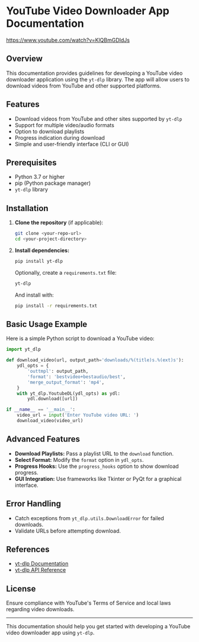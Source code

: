 # YouTube Video Downloader App Documentation
https://www.youtube.com/watch?v=KlQBmGDIdJs
## Overview
This documentation provides guidelines for developing a YouTube video downloader application using the `yt-dlp` library. The app will allow users to download videos from YouTube and other supported platforms.

## Features
- Download videos from YouTube and other sites supported by `yt-dlp`
- Support for multiple video/audio formats
- Option to download playlists
- Progress indication during download
- Simple and user-friendly interface (CLI or GUI)

## Prerequisites
- Python 3.7 or higher
- pip (Python package manager)
- `yt-dlp` library

## Installation
1. **Clone the repository** (if applicable):
   ```zsh
   git clone <your-repo-url>
   cd <your-project-directory>
   ```
2. **Install dependencies:**
   ```zsh
   pip install yt-dlp
   ```
   Optionally, create a `requirements.txt` file:
   ```txt
   yt-dlp
   ```
   And install with:
   ```zsh
   pip install -r requirements.txt
   ```

## Basic Usage Example
Here is a simple Python script to download a YouTube video:

```python
import yt_dlp

def download_video(url, output_path='downloads/%(title)s.%(ext)s'):
    ydl_opts = {
        'outtmpl': output_path,
        'format': 'bestvideo+bestaudio/best',
        'merge_output_format': 'mp4',
    }
    with yt_dlp.YoutubeDL(ydl_opts) as ydl:
        ydl.download([url])

if __name__ == '__main__':
    video_url = input('Enter YouTube video URL: ')
    download_video(video_url)
```

## Advanced Features
- **Download Playlists:** Pass a playlist URL to the `download` function.
- **Select Format:** Modify the `format` option in `ydl_opts`.
- **Progress Hooks:** Use the `progress_hooks` option to show download progress.
- **GUI Integration:** Use frameworks like Tkinter or PyQt for a graphical interface.

## Error Handling
- Catch exceptions from `yt_dlp.utils.DownloadError` for failed downloads.
- Validate URLs before attempting download.

## References
- [yt-dlp Documentation](https://github.com/yt-dlp/yt-dlp)
- [yt-dlp API Reference](https://github.com/yt-dlp/yt-dlp#embedding-yt-dlp)

## License
Ensure compliance with YouTube's Terms of Service and local laws regarding video downloads.

---
This documentation should help you get started with developing a YouTube video downloader app using `yt-dlp`.
